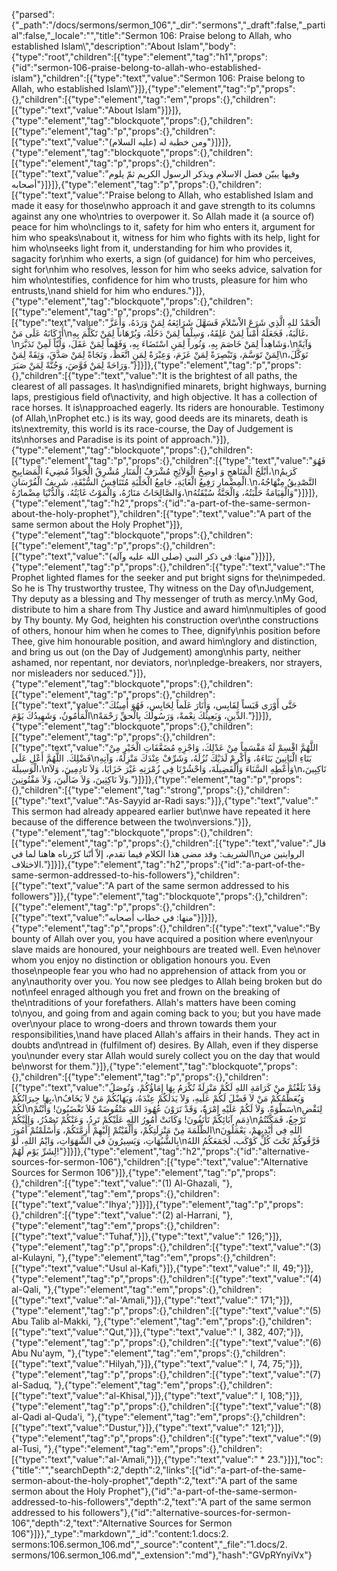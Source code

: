 {"parsed":{"_path":"/docs/sermons/sermon_106","_dir":"sermons","_draft":false,"_partial":false,"_locale":"","title":"Sermon 106:  Praise belong to Allah, who established Islam\\","description":"About Islam","body":{"type":"root","children":[{"type":"element","tag":"h1","props":{"id":"sermon-106-praise-belong-to-allah-who-established-islam"},"children":[{"type":"text","value":"Sermon 106:  Praise belong to Allah, who established Islam\\"}]},{"type":"element","tag":"p","props":{},"children":[{"type":"element","tag":"em","props":{},"children":[{"type":"text","value":"About Islam"}]}]},{"type":"element","tag":"blockquote","props":{},"children":[{"type":"element","tag":"p","props":{},"children":[{"type":"text","value":"ومن خطبة له (عليه السلام)"}]}]},{"type":"element","tag":"blockquote","props":{},"children":[{"type":"element","tag":"p","props":{},"children":[{"type":"text","value":"وفيها يبيّن فضل الاسلام ويذكر الرسول الكريم ثمّ يلوم أصحابه"}]}]},{"type":"element","tag":"p","props":{},"children":[{"type":"text","value":"Praise belong to Allah, who established Islam and made it easy for those\nwho approach it and gave strength to its columns against any one who\ntries to overpower it. So Allah made it (a source of) peace for him who\nclings to it, safety for him who enters it, argument for him who speaks\nabout it, witness for him who fights with its help, light for him who\nseeks light from it, understanding for him who provides it, sagacity for\nhim who exerts, a sign (of guidance) for him who perceives, sight for\nhim who resolves, lesson for him who seeks advice, salvation for him who\ntestifies, confidence for him who trusts, pleasure for him who entrusts,\nand shield for him who endures."}]},{"type":"element","tag":"blockquote","props":{},"children":[{"type":"element","tag":"p","props":{},"children":[{"type":"text","value":"الْحَمْدُ للهِ الَّذِي شَرَعَ الاْسْلاَمَ فَسَهَّلَ شَرَائِعَهُ لِمَنْ وَرَدَهُ، وَأَعَزَّ أَرْكَانَهُ عَلَى مَنْ\nغَالَبَهُ، فَجَعَلَهُ أَمْناً لِمَنْ عَلِقَهُ، وَسِلْماً لِمَنْ دَخَلَهُ، وَبُرْهَاناً لِمَنْ تَكَلَّمَ بِهِ،\nوَشَاهِداً لِمَنْ خَاصَمَ بِهِ، وَنُوراً لِمَنِ اسْتَضَاءَ بِهِ، وَفَهْماً لِمَنْ عَقَلَ، وَلُبّاً لَمِنْ تَدَبَّرَ،\nوَآيَةً لِمَنْ تَوَسَّمَ، وَتَبْصِرَةً لِمَنْ عَزَمَ، وَعِبْرَةً لِمَنِ اتَّعَظَ، وَنَجَاةً لِمَنْ صَدَّقَ، وَثِقَةً لِمَنْ\nتَوَكَّلَ، وَرَاحَةً لِمَنْ فَوَّضَ، وَجُنَّةً لِمَنْ صَبَرَ."}]}]},{"type":"element","tag":"p","props":{},"children":[{"type":"text","value":"It is the brightest of all paths, the clearest of all passages. It has\ndignified minarets, bright highways, burning laps, prestigious field of\nactivity, and high objective. It has a collection of race horses. It is\napproached eagerly. Its riders are honourable. Testimony (of Allah,\nProphet etc.) is its way, good deeds are its minarets, death is its\nextremity, this world is its race-course, the Day of Judgement is its\nhorses and Paradise is its point of approach."}]},{"type":"element","tag":"blockquote","props":{},"children":[{"type":"element","tag":"p","props":{},"children":[{"type":"text","value":"فَهُوَ أبْلَجُ الْمَنَاهجِ وَ اوضِحُ الْوَلاَئِجِ مُشْرَفُ الْمَنَارِ مُشْرِقُ الْجَوَادِّ مُضِيءُ الْمَصَابِيحِ،\nكَرَيمُ الْمِضْمارِ رَفِيعُ الْغَايَةِ، جَامِعُ الْحَلْبَةِ مُتَنَافِسُ السُّبْقَةِ، شَرِيفُ الْفُرْسَانِ.\nالتَّصْدِيقُ مِنْهَاجُهُ، وَالصَّالِحَاتُ مَنَارُهُ، وَالْمَوْتُ غَايَتُهُ، وَالدُّنْيَا مِضْمارُهُ،\nوَالْقِيَامَةُ حَلْبَتُهُ، وَالْجَنَّةُ سُبْقَتُهُ"}]}]},{"type":"element","tag":"h2","props":{"id":"a-part-of-the-same-sermon-about-the-holy-prophet"},"children":[{"type":"text","value":"A part of the same sermon about the Holy Prophet"}]},{"type":"element","tag":"blockquote","props":{},"children":[{"type":"element","tag":"p","props":{},"children":[{"type":"text","value":"منها: في ذكر النبي (صلى الله عليه وآله)"}]}]},{"type":"element","tag":"p","props":{},"children":[{"type":"text","value":"The Prophet lighted flames for the seeker and put bright signs for the\nimpeded. So he is Thy trustworthy trustee, Thy witness on the Day of\nJudgement, Thy deputy as a blessing and Thy messenger of truth as mercy.\nMy God, distribute to him a share from Thy Justice and award him\nmultiples of good by Thy bounty. My God, heighten his construction over\nthe constructions of others, honour him when he comes to Thee, dignify\nhis position before Thee, give him honourable position, and award him\nglory and distinction, and bring us out (on the Day of Judgement) among\nhis party, neither ashamed, nor repentant, nor deviators, nor\npledge-breakers, nor strayers, nor misleaders nor seduced."}]},{"type":"element","tag":"blockquote","props":{},"children":[{"type":"element","tag":"p","props":{},"children":[{"type":"text","value":"حَتَّى أَوْرَى قَبَساً لِقَابِس، وَأَنَارَ عَلَماً لِحَابِس، فَهُوَ أَمِينُكَ الْمَأْمُونُ، وَشَهِيدُكَ يَوْمَ\nالدِّينِ، وَبَعِيثُكَ نِعْمةً، وَرَسُولُكَ بِالْحقِّ رَحْمَةً."}]}]},{"type":"element","tag":"blockquote","props":{},"children":[{"type":"element","tag":"p","props":{},"children":[{"type":"text","value":"اللَّهُمَّ اقْسِمْ لَهُ مَقْسَماً مِنْ عَدْلِكَ، وَاجْزِهِ مُضَعَّفَاتِ الْخَيْرِ مِنْ فَضْلِكَ. اللَّهُمَّ أَعْلِ عَلَى\nبَنَاءِ الْبَانِينَ بَنَاءَهُ، وَأَكْرِمْ لَدَيْكَ نُزُلَهُ، وَشَرِّفْ عِنْدَكَ مَنْزِلَهُ، وَآتِهِ الْوَسِيلَةَ،\nوَأَعْطِهِ السَّنَاءَ وَالْفَضِيلَةَ، وَاحْشُرْنَا فِي زُمْرَتِهِ غَيْرَ خَزَايَا، وَلاَ نَادِمِينَ، وَلاَ\nنَاكِبِينَ، وَلاَ نَاكِثِينَ، وَلاَ ضَالِّينَ، وَلاَ مَفْتُونِينَ."}]}]},{"type":"element","tag":"p","props":{},"children":[{"type":"element","tag":"strong","props":{},"children":[{"type":"text","value":"As-Sayyid ar-Radi says:"}]},{"type":"text","value":" This sermon had already appeared earlier but\nwe have repeated it here because of the difference between the two\nversions."}]},{"type":"element","tag":"blockquote","props":{},"children":[{"type":"element","tag":"p","props":{},"children":[{"type":"text","value":"قال الشريف: وقد مضى هذا الكلام فيما تقدم، إلاّ أنّنا كرّرناه هاهنا لما في\nالروايتين من الاختلاف."}]}]},{"type":"element","tag":"h2","props":{"id":"a-part-of-the-same-sermon-addressed-to-his-followers"},"children":[{"type":"text","value":"A part of the same sermon addressed to his followers"}]},{"type":"element","tag":"blockquote","props":{},"children":[{"type":"element","tag":"p","props":{},"children":[{"type":"text","value":"منها: في خطاب أصحابه"}]}]},{"type":"element","tag":"p","props":{},"children":[{"type":"text","value":"By bounty of Allah over you, you have acquired a position where even\nyour slave maids are honoured, your neighbours are treated well. Even he\nover whom you enjoy no distinction or obligation honours you. Even those\npeople fear you who had no apprehension of attack from you or any\nauthority over you. You now see pledges to Allah being broken but do not\nfeel enraged although you fret and frown on the breaking of the\ntraditions of your forefathers. Allah's matters have been coming to\nyou, and going from and again coming back to you; but you have made over\nyour place to wrong-doers and thrown towards them your responsibilities,\nand have placed Allah's affairs in their hands. They act in doubts and\ntread in (fulfilment of) desires. By Allah, even if they disperse you\nunder every star Allah would surely collect you on the day that would be\nworst for them."}]},{"type":"element","tag":"blockquote","props":{},"children":[{"type":"element","tag":"p","props":{},"children":[{"type":"text","value":"وَقَدْ بَلَغْتُمْ منْ كَرَامَةِ اللهِ لَكُمْ مَنْزِلَةً تُكْرَمُ بِهَا إِمَاؤُكُمْ، وَتُوصَلُ بِهَا جِيرَانُكُمْ،\nوَيُعَظِّمُكُمْ مَنْ لاَ فَضْلَ لَكُمْ عَلَيهِ، وَلاَ يَدَلَكُمْ عِنْدَهُ، وَيَهَابُكُمْ مَنْ لاَ يَخَافُ لَكُمْ\nسَطْوَةً، وَلاَ لَكُمْ عَلَيْهِ إِمْرَةٌ، وَقَدْ تَرَوْنَ عُهُودَ اللهِ مَنْقُوضَةً فَلاَ تَغْضَبُونَ! وَأَنْتُمْ\nلِنَقْضِ ذِمَمِ آبَائِكُمْ تَأْنَفُونَ! وَكَانَتْ أَمُورُ اللهِ عَلَيْكُمْ تَرِدُ، وَعَنْكُمْ تَصْدُرُ، وَإِلَيْكُمْ\nتَرْجِعُ، فَمَكَّنْتُمُ الظَّلَمَةَ مِنْ مَنْزِلَتِكُمْ، وَأَلْقَيْتُمْ إِلَيْهِمْ أَزِمَّتَكُمْ، وَأَسْلَمْتُمْ أُمُورَ\nاللهِ فِي أَيْدِيهمْ، يَعْمَلُونَ بِالشُّبُهَاتِ، وَيَسِيرُونَ في الشَّهَوَاتِ، وَايْمُ اللهِ، لَوْ\nفَرَّقُوكُمْ تَحْتَ كُلِّ كَوْكَب، لَجَمَعَكُمُ اللهُ لِشَرِّ يَوْم لَهُمْ!"}]}]},{"type":"element","tag":"h2","props":{"id":"alternative-sources-for-sermon-106"},"children":[{"type":"text","value":"Alternative Sources for Sermon 106"}]},{"type":"element","tag":"p","props":{},"children":[{"type":"text","value":"(1) Al-Ghazali, "},{"type":"element","tag":"em","props":{},"children":[{"type":"text","value":"Ihya';"}]}]},{"type":"element","tag":"p","props":{},"children":[{"type":"text","value":"(2) al-Harrani, "},{"type":"element","tag":"em","props":{},"children":[{"type":"text","value":"Tuhaf,"}]},{"type":"text","value":" 126;"}]},{"type":"element","tag":"p","props":{},"children":[{"type":"text","value":"(3) al-Kulayni, "},{"type":"element","tag":"em","props":{},"children":[{"type":"text","value":"Usul al-Kafi,"}]},{"type":"text","value":" II, 49;"}]},{"type":"element","tag":"p","props":{},"children":[{"type":"text","value":"(4) al-Qali, "},{"type":"element","tag":"em","props":{},"children":[{"type":"text","value":"al-'Amali,"}]},{"type":"text","value":" 171;"}]},{"type":"element","tag":"p","props":{},"children":[{"type":"text","value":"(5) Abu Talib al-Makki, "},{"type":"element","tag":"em","props":{},"children":[{"type":"text","value":"Qut,"}]},{"type":"text","value":" I, 382, 407;"}]},{"type":"element","tag":"p","props":{},"children":[{"type":"text","value":"(6) Abu Nu'aym, "},{"type":"element","tag":"em","props":{},"children":[{"type":"text","value":"Hilyah,"}]},{"type":"text","value":" I, 74, 75;"}]},{"type":"element","tag":"p","props":{},"children":[{"type":"text","value":"(7) al-Saduq, "},{"type":"element","tag":"em","props":{},"children":[{"type":"text","value":"al-Khisal,"}]},{"type":"text","value":" I, 108;"}]},{"type":"element","tag":"p","props":{},"children":[{"type":"text","value":"(8) al-Qadi al-Quda'i, "},{"type":"element","tag":"em","props":{},"children":[{"type":"text","value":"Dustur,"}]},{"type":"text","value":" 121;"}]},{"type":"element","tag":"p","props":{},"children":[{"type":"text","value":"(9) al-Tusi, "},{"type":"element","tag":"em","props":{},"children":[{"type":"text","value":"al-'Amali,"}]},{"type":"text","value":" * 23."}]}],"toc":{"title":"","searchDepth":2,"depth":2,"links":[{"id":"a-part-of-the-same-sermon-about-the-holy-prophet","depth":2,"text":"A part of the same sermon about the Holy Prophet"},{"id":"a-part-of-the-same-sermon-addressed-to-his-followers","depth":2,"text":"A part of the same sermon addressed to his followers"},{"id":"alternative-sources-for-sermon-106","depth":2,"text":"Alternative Sources for Sermon 106"}]}},"_type":"markdown","_id":"content:1.docs:2. sermons:106.sermon_106.md","_source":"content","_file":"1.docs/2. sermons/106.sermon_106.md","_extension":"md"},"hash":"GVpRYnyiVx"}